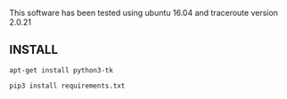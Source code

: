 This software has been tested using ubuntu 16.04 and traceroute version 2.0.21
## INSTALL
`apt-get install python3-tk`



`pip3 install requirements.txt`
